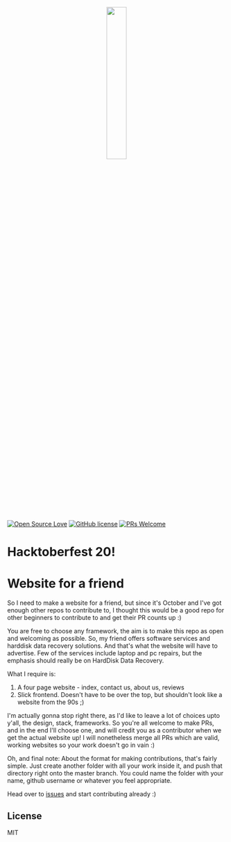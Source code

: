 <p align="center">
    <a href="https://hacktoberfest.digitalocean.com/">
        <img src="https://raw.githubusercontent.com/vinitshahdeo/Water-Monitoring-System/master/assets/Logo.svg" width="30%">
    </a>
</p>

[![Open Source Love](https://badges.frapsoft.com/os/v2/open-source.svg?v=103)](https://github.com/vinitshahdeo) [![GitHub license](https://img.shields.io/github/license/vinitshahdeo/HacktoberFest2K19?logo=GITHUB&style=flat)](https://github.com/vinitshahdeo/HacktoberFest2K19/blob/master/LICENSE) [![PRs Welcome](https://img.shields.io/badge/PRs-welcome-brightgreen.svg?style=flat&logo=git)](https://github.com/vinitshahdeo) 

# Hacktoberfest 20!

# Website for a friend

So I need to make a website for a friend, but since it's October and I've got enough other repos to contribute to, I thought this would be a good repo for other beginners to contribute to and get their PR counts up :)

You are free to choose any framework, the aim is to make this repo as open and welcoming as possible.
So, my friend offers software services and harddisk data recovery solutions. And that's what the website will have to advertise. 
Few of the services include laptop and pc repairs, but the emphasis should really be on HardDisk Data Recovery.

What I require is:
1) A four page website - index, contact us, about us, reviews
2) Slick frontend. Doesn't have to be over the top, but shouldn't look like a website from the 90s ;)

I'm actually gonna stop right there, as I'd like to leave a lot of choices upto y'all, the design, stack, frameworks.
So you're all welcome to make PRs, and in the end I'll choose one, and will credit you as a contributor when we get the actual website up!
I will nonetheless merge all PRs which are valid, working websites so your work doesn't go in vain :)

Oh, and final note: About the format for making contributions, that's fairly simple. Just create another folder with all your work inside it, and push that directory right onto the master branch. You could name the folder with your name, github username or whatever you feel appropriate.

Head over to [issues](https://github.com/hot9cups/website-for-friend/issues) and start contributing already :)

License
----

MIT
